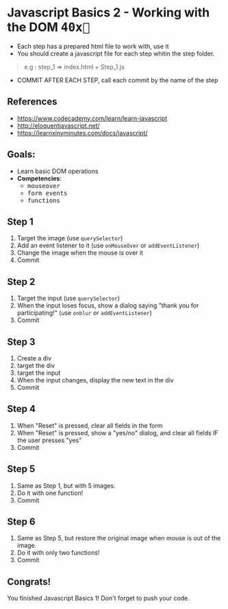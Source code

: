 # Javascript Basics 2 - Working with the DOM <kbd>40x🔑</kbd>
- Each step has a prepared html file to work with, use it
- You should create a javascript file for each step whitin the step folder.
> e.g : step_1 => index.html + Step_1.js
- COMMIT AFTER EACH STEP, call each commit by the name of the step

## References

- https://www.codecademy.com/learn/learn-javascript
- http://eloquentjavascript.net/
- https://learnxinyminutes.com/docs/javascript/

## Goals:

- Learn basic DOM operations
- **Competencies**:
  - <kbd>mouseover</kbd>
  - <kbd>form events</kbd>
  - <kbd>functions</kbd>

## Step 1

1. Target the image (use `querySelector`)
2. Add an event listener to it (use `onMouseOver` or `addEventListener`)
3. Change the image when the mouse is over it
4. Commit

## Step 2

1. Target the input (use `querySelector`)
2. When the input loses focus, show a dialog saying "thank you for participating!" (use `onblur` or `addEventListener`)
3. Commit

## Step 3

1. Create a div
2. target the div
3. target the input
4. When the input changes, display the new text in the div
5. Commit

## Step 4

1. When "Reset" is pressed, clear all fields in the form
2. When "Reset" is pressed, show a "yes/no" dialog, and clear all fields IF the user presses "yes"
3. Commit

## Step 5

1. Same as Step 1, but with 5 images.
2. Do it with one function!
3. Commit

## Step 6

1. Same as Step 5, but restore the original image when mouse is out of the image.
2. Do it with only two functions!
3. Commit

## Congrats!

You finished Javascript Basics 1!
Don't forget to push your code.
